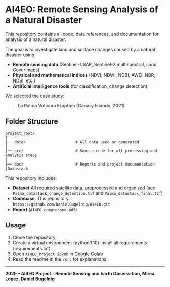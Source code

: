
# AI4EO: Remote Sensing Analysis of a Natural Disaster

This repository contains all code, data references, and documentation for analysis of a natural disaster.


The goal is to investigate land and surface changes caused by a natural disaster using:

- **Remote sensing data** (Sentinel-1 SAR, Sentinel-2 multispectral, Land Cover maps)
- **Physical and mathematical indices** (NDVI, NDWI, NDBI, AWEI, NBR, NDSI, etc.)
- **Artificial intelligence tools** (for classification, change detection)

We selected the case study:

> **La Palma Volcano Eruption (Canary Islands, 2021)**  

## Folder Structure

```
project_root/
│
├── data/                      # All data used or generated
│
├── src/                       # Source code for all processing and analysis steps
│
├── doc/                       # Reports and project documentation
|Datastack

```


This repository includes:

- **Dataset**:All required satellite data, preprocessed and organized (see `Palma_datastack_change_detection.tif` and `Palma_datastack_final.tif`)
- **Codebase**: This repository: `https://github.com/DanielBugelnig/AI4EO.git`
-  **Report**:(`AI4EO_compressed.pdf`)



## Usage

1. Clone the repository
2. Create a virtual environment (python3.10) install all requirements (requirements.txt)
3. Open `AI4EO_Project.ipynb` in [Google Colab](https://colab.research.google.com/)
4. Read the readme in the `/src` for explanations
---

**2025 – AI4EO Project – Remote Sensing and Earth Observation, Mirea Lopez, Daniel Bugelnig**
